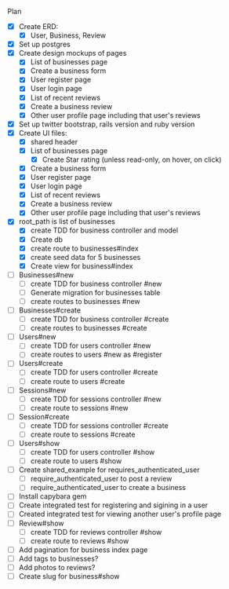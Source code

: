 Plan
- [x] Create ERD:
  - [x] User, Business, Review
- [x] Set up postgres
- [x] Create design mockups of pages
  - [x] List of businesses page
  - [x] Create a business form
  - [x] User register page
  - [x] User login page
  - [x] List of recent reviews
  - [x] Create a business review
  - [x] Other user profile page including that user's reviews
- [x] Set up twitter bootstrap, rails version and ruby version 
- [x] Create UI files:
  - [x] shared header
  - [x] List of businesses page
    - [x]  Create Star rating (unless read-only, on hover, on click)
  - [x] Create a business form
  - [x] User register page
  - [x] User login page
  - [x] List of recent reviews
  - [x] Create a business review
  - [x] Other user profile page including that user's reviews
- [x] root_path is list of businesses
  - [x] create TDD for business controller and model
  - [x] Create db
  - [x] create route to businesses#index
  - [x] create seed data for 5 businesses
  - [x] Create view for business#index
- [ ] Businesses#new
  - [ ] create TDD for business controller #new
  - [ ] Generate migration for businesses table
  - [ ] create routes to businesses #new
- [ ] Businesses#create
  - [ ] create TDD for business controller #create
  - [ ] create routes to businesses #create
- [ ] Users#new
  - [ ] create TDD for users controller #new
  - [ ] create routes to users #new as #register
- [ ] Users#create
  - [ ] create TDD for users controller #create
  - [ ] create route to users #create
- [ ] Sessions#new
  - [ ] create TDD for sessions controller #new
  - [ ] create route to sessions #new
- [ ] Session#create
  - [ ] create TDD for sessions controller #create
  - [ ] create route to sessions #create
- [ ] Users#show
  - [ ] create TDD for users controller #show
  - [ ] create route to users #show
- [ ] Create shared_example for requires_authenticated_user 
  - [ ] require_authenticated_user to post a review
  - [ ] require_authenticated_user to create a business
- [ ] Install capybara gem
- [ ] Create integrated test for registering and sigining in a user
- [ ] Created integrated test for viewing another user's profile page
- [ ] Review#show
  - [ ] create TDD for reviews controller #show
  - [ ] create route to reviews #show 
- [ ] Add pagination for business index page
- [ ] Add tags to businesses?
- [ ] Add photos to reviews?
- [ ] Create slug for business#show